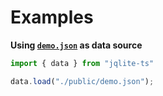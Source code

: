 # Examples

**Using [`demo.json`](/public/demo.json) as data source**

```ts
import { data } from "jqlite-ts"

data.load("./public/demo.json");
```
